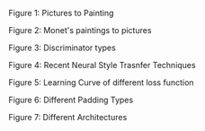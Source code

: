 Figure 1: Pictures to Painting

Figure 2: Monet's paintings to pictures

Figure 3: Discriminator types

Figure 4: Recent Neural Style Trasnfer Techniques

Figure 5: Learning Curve of different loss function

Figure 6: Different Padding Types

Figure 7: Different Architectures
